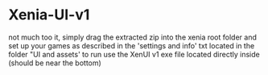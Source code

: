 # Xenia-UI-v1
not much too it, simply drag the extracted zip into the xenia root folder and set up your games as described in the 'settings and info' txt located
in the folder "UI and assets'
to run use the XenUI v1 exe file located directly inside (should be near the bottom)
